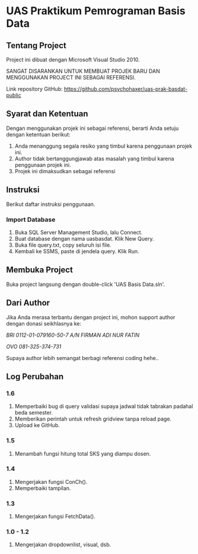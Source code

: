 # UAS Praktikum Pemrograman Basis Data

## Tentang Project
Project ini dibuat dengan Microsoft Visual Studio 2010.

SANGAT DISARANKAN UNTUK MEMBUAT PROJEK BARU DAN MENGGUNAKAN PROJECT INI SEBAGAI REFERENSI.

Link repository GitHub: https://github.com/psychohaxer/uas-prak-basdat-public

## Syarat dan Ketentuan
Dengan menggunakan projek ini sebagai referensi, berarti Anda setuju dengan ketentuan berikut: 
1. Anda menanggung segala resiko yang timbul karena penggunaan projek ini.
2. Author tidak bertanggungjawab atas masalah yang timbul karena penggunaan projek ini.
3. Projek ini dimaksudkan sebagai referensi

## Instruksi
Berikut daftar instruksi penggunaan.

### Import Database
1. Buka SQL Server Management Studio, lalu Connect.
2. Buat database dengan nama uasbasdat. Klik New Query.
3. Buka file query.txt, copy seluruh isi file.
4. Kembali ke SSMS, paste di jendela query. Klik Run.

## Membuka Project
Buka project langsung dengan double-click 'UAS Basis Data.sln'.

## Dari Author
Jika Anda merasa terbantu dengan project ini, mohon support author dengan donasi seikhlasnya ke:

*BRI 0112-01-079160-50-7 A/N FIRMAN ADI NUR FATIN*

*OVO 081-325-374-731*

Supaya author lebih semangat berbagi referensi coding hehe..

## Log Perubahan
### 1.6
1. Memperbaiki bug di query validasi supaya jadwal tidak tabrakan padahal beda semester.
2. Memberikan perintah untuk refresh gridview tanpa reload page.
3. Upload ke GitHub.

### 1.5
1. Menambah fungsi hitung total SKS yang diampu dosen.

### 1.4
1. Mengerjakan fungsi ConCh().
2. Memperbaiki tampilan.

### 1.3
1. Mengerjakan fungsi FetchData().

### 1.0 - 1.2
1. Mengerjakan dropdownlist, visual, dsb.